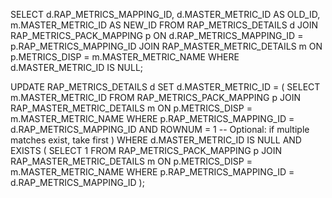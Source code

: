 SELECT d.RAP_METRICS_MAPPING_ID, d.MASTER_METRIC_ID AS OLD_ID, m.MASTER_METRIC_ID AS NEW_ID
FROM RAP_METRICS_DETAILS d
JOIN RAP_METRICS_PACK_MAPPING p ON d.RAP_METRICS_MAPPING_ID = p.RAP_METRICS_MAPPING_ID
JOIN RAP_MASTER_METRIC_DETAILS m ON p.METRICS_DISP = m.MASTER_METRIC_NAME
WHERE d.MASTER_METRIC_ID IS NULL;


UPDATE RAP_METRICS_DETAILS d
SET d.MASTER_METRIC_ID = (
    SELECT m.MASTER_METRIC_ID
    FROM RAP_METRICS_PACK_MAPPING p
    JOIN RAP_MASTER_METRIC_DETAILS m ON p.METRICS_DISP = m.MASTER_METRIC_NAME
    WHERE p.RAP_METRICS_MAPPING_ID = d.RAP_METRICS_MAPPING_ID
    AND ROWNUM = 1  -- Optional: if multiple matches exist, take first
)
WHERE d.MASTER_METRIC_ID IS NULL
AND EXISTS (
    SELECT 1
    FROM RAP_METRICS_PACK_MAPPING p
    JOIN RAP_MASTER_METRIC_DETAILS m ON p.METRICS_DISP = m.MASTER_METRIC_NAME
    WHERE p.RAP_METRICS_MAPPING_ID = d.RAP_METRICS_MAPPING_ID
);

